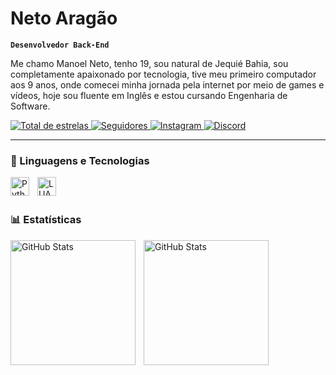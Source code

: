 # Neto Aragão

**`Desenvolvedor Back-End`**

Me chamo Manoel Neto, tenho 19, sou natural de Jequié Bahia, sou completamente apaixonado por tecnologia, tive meu primeiro computador aos 9 anos, onde comecei minha jornada pela internet por meio de games e vídeos, hoje sou fluente em Inglês e estou cursando Engenharia de Software.

<p align="left">
    <a href="https://github.com/netoaragao?tab=repositories&sort=stargazers">
        <img 
            alt="Total de estrelas" 
            title="Total de estrelas GitHub" 
            src="https://custom-icon-badges.demolab.com/github/stars/netoaragao?color=55960c&style=for-the-badge&labelColor=488207&logo=star&label=estrelas"
        />
    </a>
    <a href="https://github.com/netoaragao?tab=followers">
        <img 
            alt="Seguidores" 
            title="Siga-me no GitHub" 
            src="https://custom-icon-badges.demolab.com/github/followers/netoaragao?color=236ad3&labelColor=1155ba&style=for-the-badge&logo=github&label=Seguidores&logoColor=white"
        />
    </a>
        <a href="https://instagram.com/aragaogomesneto">
        <img 
            alt="Instagram" 
            title="Perfil do Instagram" 
            src="https://img.shields.io/badge/-Instagram-%23E4405F?style=for-the-badge&logo=instagram&logoColor=white"
        />
    </a>
            <a href="https://discordapp.com/users/636025141733752872">
        <img 
            alt="Discord" 
            title="Perfil do Discord" 
            src="https://img.shields.io/badge/Discord-7289DA?style=for-the-badge&logo=discord&logoColor=white"
        />
    </a>
</p>

---

### 🤖 Linguagens e Tecnologias

<img 
    align="left" 
    alt="Python" 
    title="Python"
    width="30px" 
    style="padding-right: 10px;" 
    src="https://cdn.jsdelivr.net/gh/devicons/devicon@latest/icons/python/python-original.svg" 
/>
<img 
    align="left" 
    alt="LUA" 
    title="LUA"
    width="30px" 
    style="padding-right: 10px;" 
    src="https://cdn.jsdelivr.net/gh/devicons/devicon@latest/icons/lua/lua-original.svg" 
/>

<br/>
<br/>

### 📊 Estatísticas

  <img 
    align="left" 
    alt="GitHub Stats" 
    height="200" 
    style="padding-right: 10px;" 
    src="https://github-readme-stats.vercel.app/api?username=netoaragao&show_icons=true&theme=tokyonight&include_all_commits=true&locale=pt-br" 
  />

<img 
      align="left" 
      alt="GitHub Stats" 
      height="200" 
      style="padding-right: 10px;" 
      src="https://github-readme-stats.vercel.app/api/top-langs/?username=netoaragao&theme=tokyonight&layout=compact&custom_title=Tecnologias&langs_count=2" 
  />

